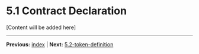 # 5.1 Contract Declaration

[Content will be added here]

---

**Previous:** [index](./index.md) | **Next:** [5.2-token-definition](./5.2-token-definition.md)
